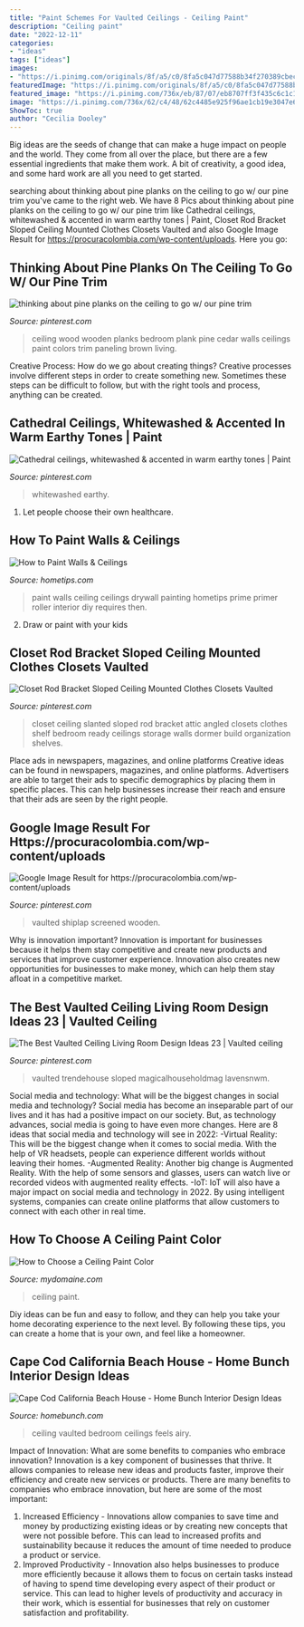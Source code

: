 ```yaml
---
title: "Paint Schemes For Vaulted Ceilings - Ceiling Paint"
description: "Ceiling paint"
date: "2022-12-11"
categories:
- "ideas"
tags: ["ideas"]
images:
- "https://i.pinimg.com/originals/8f/a5/c0/8fa5c047d77588b34f270389cbecd58d.jpg"
featuredImage: "https://i.pinimg.com/originals/8f/a5/c0/8fa5c047d77588b34f270389cbecd58d.jpg"
featured_image: "https://i.pinimg.com/736x/eb/87/07/eb8707ff3f435c6c1c1a4f136e4243ca.jpg"
image: "https://i.pinimg.com/736x/62/c4/48/62c4485e925f96ae1cb19e3047e6e37c.jpg"
ShowToc: true
author: "Cecilia Dooley"
---
```



Big ideas are the seeds of change that can make a huge impact on people and the world. They come from all over the place, but there are a few essential ingredients that make them work. A bit of creativity, a good idea, and some hard work are all you need to get started.

	

		
searching about thinking about pine planks on the ceiling to go w/ our pine trim you've came to the right web. We have 8 Pics about thinking about pine planks on the ceiling to go w/ our pine trim like Cathedral ceilings, whitewashed &amp; accented in warm earthy tones | Paint, Closet Rod Bracket Sloped Ceiling Mounted Clothes Closets Vaulted and also Google Image Result for https://procuracolombia.com/wp-content/uploads. Here you go:
		
    
## Thinking About Pine Planks On The Ceiling To Go W/ Our Pine Trim

<img loading=lazy src="https://i.pinimg.com/originals/44/5b/40/445b408e105b8d77b22bde375eabbce0.jpg" onerror="this.onerror=null;this.src='https://tse2.mm.bing.net/th?id=OIP.zH5EQxY7O2_D_V3iXG-cYAHaLH&amp;pid=15.1';" alt="thinking about pine planks on the ceiling to go w/ our pine trim">

_Source: pinterest.com_

>ceiling wood wooden planks bedroom plank pine cedar walls ceilings paint colors trim paneling brown living. 

	

Creative Process: How do we go about creating things?
Creative processes involve different steps in order to create something new. Sometimes these steps can be difficult to follow, but with the right tools and process, anything can be created.

    
## Cathedral Ceilings, Whitewashed &amp; Accented In Warm Earthy Tones | Paint

<img loading=lazy src="https://i.pinimg.com/originals/8f/a5/c0/8fa5c047d77588b34f270389cbecd58d.jpg" onerror="this.onerror=null;this.src='https://tse1.mm.bing.net/th?id=OIP.EB2__C1Yxg3N2qE0NYhS7AHaJ4&amp;pid=15.1';" alt="Cathedral ceilings, whitewashed &amp; accented in warm earthy tones | Paint">

_Source: pinterest.com_

>whitewashed earthy. 

	

1. Let people choose their own healthcare.

    
## How To Paint Walls &amp; Ceilings

<img loading=lazy src="https://www.hometips.com/wp-content/uploads/2014/09/paint-drywall-primer-ss.jpg" onerror="this.onerror=null;this.src='https://tse4.mm.bing.net/th?id=OIP.StduZS6CBilboJkEpGFF4gHaLe&amp;pid=15.1';" alt="How to Paint Walls &amp; Ceilings">

_Source: hometips.com_

>paint walls ceiling ceilings drywall painting hometips prime primer roller interior diy requires then. 

	

2. Draw or paint with your kids

    
## Closet Rod Bracket Sloped Ceiling Mounted Clothes Closets Vaulted

<img loading=lazy src="https://i.pinimg.com/736x/eb/87/07/eb8707ff3f435c6c1c1a4f136e4243ca.jpg" onerror="this.onerror=null;this.src='https://tse3.mm.bing.net/th?id=OIP.QA_TsA4zKO8iyBnMogHP3QHaNK&amp;pid=15.1';" alt="Closet Rod Bracket Sloped Ceiling Mounted Clothes Closets Vaulted">

_Source: pinterest.com_

>closet ceiling slanted sloped rod bracket attic angled closets clothes shelf bedroom ready ceilings storage walls dormer build organization shelves. 

	

Place ads in newspapers, magazines, and online platforms
Creative ideas can be found in newspapers, magazines, and online platforms. Advertisers are able to target their ads to specific demographics by placing them in specific places. This can help businesses increase their reach and ensure that their ads are seen by the right people.

    
## Google Image Result For Https://procuracolombia.com/wp-content/uploads

<img loading=lazy src="https://i.pinimg.com/originals/23/10/43/231043e6cedad9f933fcc2623f12b886.jpg" onerror="this.onerror=null;this.src='https://tse2.mm.bing.net/th?id=OIP.5cQBHV9BeRiMCsF9ab-RJwHaLH&amp;pid=15.1';" alt="Google Image Result for https://procuracolombia.com/wp-content/uploads">

_Source: pinterest.com_

>vaulted shiplap screened wooden. 

	

Why is innovation important?
Innovation is important for businesses because it helps them stay competitive and create new products and services that improve customer experience. Innovation also creates new opportunities for businesses to make money, which can help them stay afloat in a competitive market.

    
## The Best Vaulted Ceiling Living Room Design Ideas 23 | Vaulted Ceiling

<img loading=lazy src="https://i.pinimg.com/736x/62/c4/48/62c4485e925f96ae1cb19e3047e6e37c.jpg" onerror="this.onerror=null;this.src='https://tse2.mm.bing.net/th?id=OIP.Tw_0nWGzYj7-pkJclABW6wHaJl&amp;pid=15.1';" alt="The Best Vaulted Ceiling Living Room Design Ideas 23 | Vaulted ceiling">

_Source: pinterest.com_

>vaulted trendehouse sloped magicalhouseholdmag lavensnwm. 

	

Social media and technology: What will be the biggest changes in social media and technology?
Social media has become an inseparable part of our lives and it has had a positive impact on our society. But, as technology advances, social media is going to have even more changes. Here are 8 ideas that social media and technology will see in 2022: 
-Virtual Reality: This will be the biggest change when it comes to social media. With the help of VR headsets, people can experience different worlds without leaving their homes. 
-Augmented Reality: Another big change is Augmented Reality. With the help of some sensors and glasses, users can watch live or recorded videos with augmented reality effects. 
-IoT: IoT will also have a major impact on social media and technology in 2022. By using intelligent systems, companies can create online platforms that allow customers to connect with each other in real time.

    
## How To Choose A Ceiling Paint Color

<img loading=lazy src="https://www.mydomaine.com/thmb/JXE0qjrHHETOpoLuFV-vrpkvdw0=/1000x1498/filters:fill(auto,1)/paintedceiling-3d4eccbea5544704aa51156d19fbd123.jpg" onerror="this.onerror=null;this.src='https://tse3.mm.bing.net/th?id=OIP.1eGBxFlYlYs6VNCEuj1TRwHaLG&amp;pid=15.1';" alt="How to Choose a Ceiling Paint Color">

_Source: mydomaine.com_

>ceiling paint. 

	

Diy ideas can be fun and easy to follow, and they can help you take your home decorating experience to the next level. By following these tips, you can create a home that is your own, and feel like a homeowner.

    
## Cape Cod California Beach House - Home Bunch Interior Design Ideas

<img loading=lazy src="http://www.homebunch.com/wp-content/uploads/2017/05/Vaulted-Ceiling-Bedroom.-Vaulted-Ceiling-Bedroom.-Vaulted-Ceiling-Bedroom-and-grasscloth-wallpaper.-Vaulted-Ceiling-Bedroom-VaultedCeiling-VaultedCeilingBedroom-Bedroom.jpg" onerror="this.onerror=null;this.src='https://tse3.mm.bing.net/th?id=OIP.bPAnMsgtHytoVSAN5yavkgHaLH&amp;pid=15.1';" alt="Cape Cod California Beach House - Home Bunch Interior Design Ideas">

_Source: homebunch.com_

>ceiling vaulted bedroom ceilings feels airy. 

	

Impact of Innovation: What are some benefits to companies who embrace innovation?
Innovation is a key component of businesses that thrive. It allows companies to release new ideas and products faster, improve their efficiency and create new services or products. There are many benefits to companies who embrace innovation, but here are some of the most important: 
1. Increased Efficiency - Innovations allow companies to save time and money by productizing existing ideas or by creating new concepts that were not possible before. This can lead to increased profits and sustainability because it reduces the amount of time needed to produce a product or service. 
2. Improved Productivity - Innovation also helps businesses to produce more efficiently because it allows them to focus on certain tasks instead of having to spend time developing every aspect of their product or service. This can lead to higher levels of productivity and accuracy in their work, which is essential for businesses that rely on customer satisfaction and profitability.

